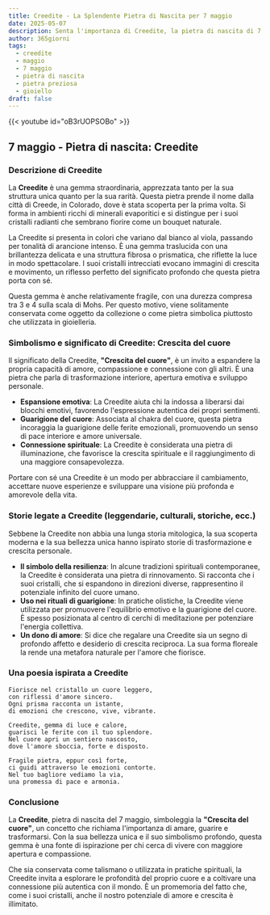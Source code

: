 ```yaml
---
title: Creedite - La Splendente Pietra di Nascita per 7 maggio
date: 2025-05-07
description: Senta l'importanza di Creedite, la pietra di nascita di 7 maggio che simboleggia Crescita del cuore. Lasci che la sua bellezza e il suo significato illuminino la sua giornata.
author: 365giorni
tags:
  - creedite
  - maggio
  - 7 maggio
  - pietra di nascita
  - pietra preziosa
  - gioiello
draft: false
---
```


{{< youtube id="oB3rUOPSOBo" >}}

## 7 maggio - Pietra di nascita: Creedite

### Descrizione di Creedite

La **Creedite** è una gemma straordinaria, apprezzata tanto per la sua struttura unica quanto per la sua rarità. Questa pietra prende il nome dalla città di Creede, in Colorado, dove è stata scoperta per la prima volta. Si forma in ambienti ricchi di minerali evaporitici e si distingue per i suoi cristalli radianti che sembrano fiorire come un bouquet naturale.

La Creedite si presenta in colori che variano dal bianco al viola, passando per tonalità di arancione intenso. È una gemma traslucida con una brillantezza delicata e una struttura fibrosa o prismatica, che riflette la luce in modo spettacolare. I suoi cristalli intrecciati evocano immagini di crescita e movimento, un riflesso perfetto del significato profondo che questa pietra porta con sé.

Questa gemma è anche relativamente fragile, con una durezza compresa tra 3 e 4 sulla scala di Mohs. Per questo motivo, viene solitamente conservata come oggetto da collezione o come pietra simbolica piuttosto che utilizzata in gioielleria.

### Simbolismo e significato di Creedite: Crescita del cuore

Il significato della Creedite, **"Crescita del cuore"**, è un invito a espandere la propria capacità di amore, compassione e connessione con gli altri. È una pietra che parla di trasformazione interiore, apertura emotiva e sviluppo personale.

- **Espansione emotiva**: La Creedite aiuta chi la indossa a liberarsi dai blocchi emotivi, favorendo l'espressione autentica dei propri sentimenti.
- **Guarigione del cuore**: Associata al chakra del cuore, questa pietra incoraggia la guarigione delle ferite emozionali, promuovendo un senso di pace interiore e amore universale.
- **Connessione spirituale**: La Creedite è considerata una pietra di illuminazione, che favorisce la crescita spirituale e il raggiungimento di una maggiore consapevolezza.

Portare con sé una Creedite è un modo per abbracciare il cambiamento, accettare nuove esperienze e sviluppare una visione più profonda e amorevole della vita.

### Storie legate a Creedite (leggendarie, culturali, storiche, ecc.)

Sebbene la Creedite non abbia una lunga storia mitologica, la sua scoperta moderna e la sua bellezza unica hanno ispirato storie di trasformazione e crescita personale.

- **Il simbolo della resilienza**: In alcune tradizioni spirituali contemporanee, la Creedite è considerata una pietra di rinnovamento. Si racconta che i suoi cristalli, che si espandono in direzioni diverse, rappresentino il potenziale infinito del cuore umano.
- **Uso nei rituali di guarigione**: In pratiche olistiche, la Creedite viene utilizzata per promuovere l'equilibrio emotivo e la guarigione del cuore. È spesso posizionata al centro di cerchi di meditazione per potenziare l'energia collettiva.
- **Un dono di amore**: Si dice che regalare una Creedite sia un segno di profondo affetto e desiderio di crescita reciproca. La sua forma floreale la rende una metafora naturale per l'amore che fiorisce.

### Una poesia ispirata a Creedite

```
Fiorisce nel cristallo un cuore leggero,  
con riflessi d'amore sincero.  
Ogni prisma racconta un istante,  
di emozioni che crescono, vive, vibrante.

Creedite, gemma di luce e calore,  
guarisci le ferite con il tuo splendore.  
Nel cuore apri un sentiero nascosto,  
dove l'amore sboccia, forte e disposto.

Fragile pietra, eppur così forte,  
ci guidi attraverso le emozioni contorte.  
Nel tuo bagliore vediamo la via,  
una promessa di pace e armonia.
```

### Conclusione

La **Creedite**, pietra di nascita del 7 maggio, simboleggia la **"Crescita del cuore"**, un concetto che richiama l'importanza di amare, guarire e trasformarsi. Con la sua bellezza unica e il suo simbolismo profondo, questa gemma è una fonte di ispirazione per chi cerca di vivere con maggiore apertura e compassione.

Che sia conservata come talismano o utilizzata in pratiche spirituali, la Creedite invita a esplorare le profondità del proprio cuore e a coltivare una connessione più autentica con il mondo. È un promemoria del fatto che, come i suoi cristalli, anche il nostro potenziale di amore e crescita è illimitato.